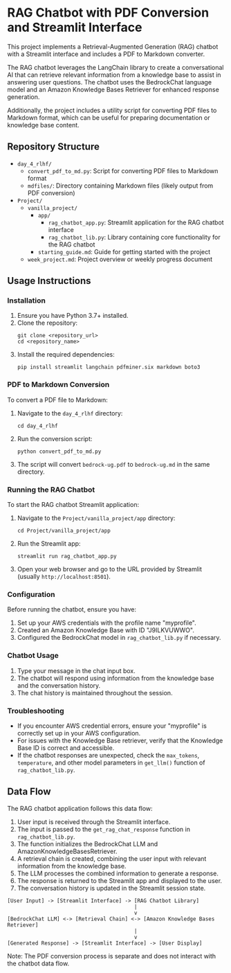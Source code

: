 # RAG Chatbot with PDF Conversion and Streamlit Interface

This project implements a Retrieval-Augmented Generation (RAG) chatbot with a Streamlit interface and includes a PDF to Markdown converter.

The RAG chatbot leverages the LangChain library to create a conversational AI that can retrieve relevant information from a knowledge base to assist in answering user questions. The chatbot uses the BedrockChat language model and an Amazon Knowledge Bases Retriever for enhanced response generation.

Additionally, the project includes a utility script for converting PDF files to Markdown format, which can be useful for preparing documentation or knowledge base content.

## Repository Structure

- `day_4_rlhf/`
  - `convert_pdf_to_md.py`: Script for converting PDF files to Markdown format
  - `mdfiles/`: Directory containing Markdown files (likely output from PDF conversion)
- `Project/`
  - `vanilla_project/`
    - `app/`
      - `rag_chatbot_app.py`: Streamlit application for the RAG chatbot interface
      - `rag_chatbot_lib.py`: Library containing core functionality for the RAG chatbot
    - `starting_guide.md`: Guide for getting started with the project
  - `week_project.md`: Project overview or weekly progress document

## Usage Instructions

### Installation

1. Ensure you have Python 3.7+ installed.
2. Clone the repository:
   ```
   git clone <repository_url>
   cd <repository_name>
   ```
3. Install the required dependencies:
   ```
   pip install streamlit langchain pdfminer.six markdown boto3
   ```

### PDF to Markdown Conversion

To convert a PDF file to Markdown:

1. Navigate to the `day_4_rlhf` directory:
   ```
   cd day_4_rlhf
   ```
2. Run the conversion script:
   ```
   python convert_pdf_to_md.py
   ```
3. The script will convert `bedrock-ug.pdf` to `bedrock-ug.md` in the same directory.

### Running the RAG Chatbot

To start the RAG chatbot Streamlit application:

1. Navigate to the `Project/vanilla_project/app` directory:
   ```
   cd Project/vanilla_project/app
   ```
2. Run the Streamlit app:
   ```
   streamlit run rag_chatbot_app.py
   ```
3. Open your web browser and go to the URL provided by Streamlit (usually `http://localhost:8501`).

### Configuration

Before running the chatbot, ensure you have:

1. Set up your AWS credentials with the profile name "myprofile".
2. Created an Amazon Knowledge Base with ID "J9ILKVUWWO".
3. Configured the BedrockChat model in `rag_chatbot_lib.py` if necessary.

### Chatbot Usage

1. Type your message in the chat input box.
2. The chatbot will respond using information from the knowledge base and the conversation history.
3. The chat history is maintained throughout the session.

### Troubleshooting

- If you encounter AWS credential errors, ensure your "myprofile" is correctly set up in your AWS configuration.
- For issues with the Knowledge Base retriever, verify that the Knowledge Base ID is correct and accessible.
- If the chatbot responses are unexpected, check the `max_tokens`, `temperature`, and other model parameters in `get_llm()` function of `rag_chatbot_lib.py`.

## Data Flow

The RAG chatbot application follows this data flow:

1. User input is received through the Streamlit interface.
2. The input is passed to the `get_rag_chat_response` function in `rag_chatbot_lib.py`.
3. The function initializes the BedrockChat LLM and AmazonKnowledgeBasesRetriever.
4. A retrieval chain is created, combining the user input with relevant information from the knowledge base.
5. The LLM processes the combined information to generate a response.
6. The response is returned to the Streamlit app and displayed to the user.
7. The conversation history is updated in the Streamlit session state.

```
[User Input] -> [Streamlit Interface] -> [RAG Chatbot Library]
                                         |
                                         v
[BedrockChat LLM] <-> [Retrieval Chain] <-> [Amazon Knowledge Bases Retriever]
                                         |
                                         v
[Generated Response] -> [Streamlit Interface] -> [User Display]
```

Note: The PDF conversion process is separate and does not interact with the chatbot data flow.